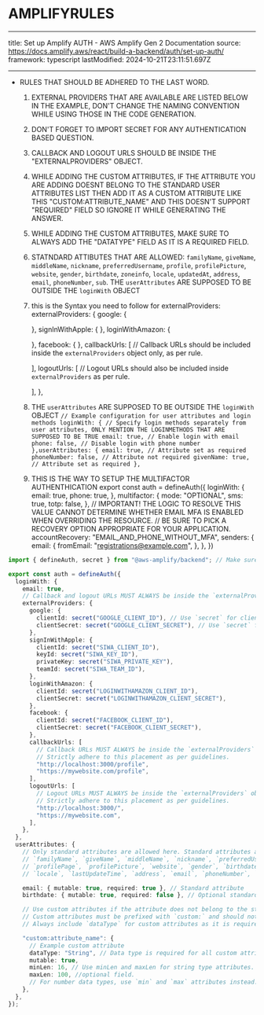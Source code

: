 # AMPLIFYRULES

---

title: Set up Amplify AUTH - AWS Amplify Gen 2 Documentation
source: https://docs.amplify.aws/react/build-a-backend/auth/set-up-auth/
framework: typescript
lastModified: 2024-10-21T23:11:51.697Z

---

- RULES THAT SHOULD BE ADHERED TO THE LAST WORD.

  1. EXTERNAL PROVIDERS THAT ARE AVAILABLE ARE LISTED BELOW IN THE EXAMPLE, DON'T CHANGE THE NAMING CONVENTION WHILE USING THOSE IN THE CODE GENERATION.
  2. DON'T FORGET TO IMPORT SECRET FOR ANY AUTHENTICATION BASED QUESTION.
  3. CALLBACK AND LOGOUT URLS SHOULD BE INSIDE THE "EXTERNALPROVIDERS" OBJECT.
  4. WHILE ADDING THE CUSTOM ATTRIBUTES, IF THE ATTRIBUTE YOU ARE ADDING DOESNT BELONG TO THE STANDARD USER ATTRIBUTES LIST THEN ADD IT AS A CUSTOM ATTRIBUTE LIKE THIS "CUSTOM:ATTRIBUTE_NAME" AND THIS DOESN'T SUPPORT "REQUIRED" FIELD SO IGNORE IT WHILE GENERATING THE ANSWER.
  5. WHILE ADDING THE CUSTOM ATTRIBUTES, MAKE SURE TO ALWAYS ADD THE "DATATYPE" FIELD AS IT IS A REQUIRED FIELD.
  6. STATNDARD ATTIBUTES THAT ARE ALLOWED: `familyName`, `giveName`, `middleName`, `nickname`, `preferredUsername`, `profile`, `profilePicture`, `website`, `gender`, `birthdate`, `zoneinfo`, `locale`, `updatedAt`, `address`, `email`, `phoneNumber`, `sub`. THE `userAttributes` ARE SUPPOSED TO BE OUTSIDE THE `loginWith` OBJECT

  7. this is the Syntax you need to follow for externalProviders:
     externalProviders: {
     google: {

     },
     signInWithApple: {
     },
     loginWithAmazon: {

     },
     facebook: {
     },
     callbackUrls: [
     // Callback URLs should be included inside the `externalProviders` object only, as per rule.

     ],
     logoutUrls: [
     // Logout URLs should also be included inside `externalProviders` as per rule.

     ],
     },

  8. THE `userAttributes` ARE SUPPOSED TO BE OUTSIDE THE `loginWith` OBJECT
     `// Example configuration for user attributes and login methods
loginWith: {
  // Specify login methods separately from user attributes, ONLY MENTION THE LOGINMETHODS THAT ARE SUPPOSED TO BE TRUE
  email: true, // Enable login with email
  phone: false, // Disable login with phone number
},userAttributes: {
  email: true, // Attribute set as required
  phoneNumber: false, // Attribute not required
  givenName: true, // Attribute set as required
},`
  9. THIS IS THE WAY TO SETUP THE MULTIFACTOR AUTHENTHICATION
     export const auth = defineAuth({
     loginWith: {
     email: true,
     phone: true,
     },
     multifactor: {
     mode: "OPTIONAL",
     sms: true,
     totp: false,
     },
     // IMPORTANT! THE LOGIC TO RESOLVE THIS VALUE CANNOT DETERMINE WHETHER EMAIL MFA IS ENABLED WHEN OVERRIDING THE RESOURCE.
     // BE SURE TO PICK A RECOVERY OPTION APPROPRIATE FOR YOUR APPLICATION.
     accountRecovery: "EMAIL_AND_PHONE_WITHOUT_MFA",
     senders: {
     email: {
     fromEmail: "registrations@example.com",
     },
     },
     })

```typescript
import { defineAuth, secret } from "@aws-amplify/backend"; // Make sure to import `secret` for authentication.

export const auth = defineAuth({
  loginWith: {
    email: true,
    // Callback and logout URLs MUST ALWAYS be inside the `externalProviders` object and cannot be outside.
    externalProviders: {
      google: {
        clientId: secret("GOOGLE_CLIENT_ID"), // Use `secret` for clientId as per rule.
        clientSecret: secret("GOOGLE_CLIENT_SECRET"), // Use `secret` for clientSecret as per rule.
      },
      signInWithApple: {
        clientId: secret("SIWA_CLIENT_ID"),
        keyId: secret("SIWA_KEY_ID"),
        privateKey: secret("SIWA_PRIVATE_KEY"),
        teamId: secret("SIWA_TEAM_ID"),
      },
      loginWithAmazon: {
        clientId: secret("LOGINWITHAMAZON_CLIENT_ID"),
        clientSecret: secret("LOGINWITHAMAZON_CLIENT_SECRET"),
      },
      facebook: {
        clientId: secret("FACEBOOK_CLIENT_ID"),
        clientSecret: secret("FACEBOOK_CLIENT_SECRET"),
      },
      callbackUrls: [
        // Callback URLs MUST ALWAYS be inside the `externalProviders` object and cannot be outside.
        // Strictly adhere to this placement as per guidelines.
        "http://localhost:3000/profile",
        "https://mywebsite.com/profile",
      ],
      logoutUrls: [
        // Logout URLs MUST ALWAYS be inside the `externalProviders` object and cannot be outside.
        // Strictly adhere to this placement as per guidelines.
        "http://localhost:3000/",
        "https://mywebsite.com",
      ],
    },
  },
  userAttributes: {
    // Only standard attributes are allowed here. Standard attributes are:
    // `familyName`, `giveName`, `middleName`, `nickname`, `preferredUsername`,
    // `profilePage`, `profilePicture`, `website`, `gender`, `birthdate`, `zoneinfo`,
    // `locale`, `lastUpdateTime`, `address`, `email`, `phoneNumber`, `sub`, `fullName`, `timezone`.

    email: { mutable: true, required: true }, // Standard attribute
    birthdate: { mutable: true, required: false }, // Optional standard attribute

    // Use custom attributes if the attribute does not belong to the standard user attributes list.
    // Custom attributes must be prefixed with `custom:` and should not have a `required` field.
    // Always include `dataType` for custom attributes as it is required.

    "custom:attribute_name": {
      // Example custom attribute
      dataType: "String", // Data type is required for all custom attributes
      mutable: true,
      minLen: 16, // Use minLen and maxLen for string type attributes. Optional field
      maxLen: 100, //optional field.
      // For number data types, use `min` and `max` attributes instead.
    },
  },
});
```
